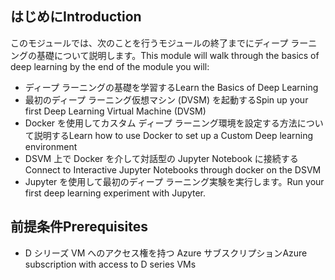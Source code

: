 ## <a name="introduction"></a><span data-ttu-id="81dfe-101">はじめに</span><span class="sxs-lookup"><span data-stu-id="81dfe-101">Introduction</span></span> 

<span data-ttu-id="81dfe-102">このモジュールでは、次のことを行うモジュールの終了までにディープ ラーニングの基礎について説明します。</span><span class="sxs-lookup"><span data-stu-id="81dfe-102">This module will walk through the basics of deep learning by the end of the module you will:</span></span>

- <span data-ttu-id="81dfe-103">ディープ ラーニングの基礎を学習する</span><span class="sxs-lookup"><span data-stu-id="81dfe-103">Learn the Basics of Deep Learning</span></span>
- <span data-ttu-id="81dfe-104">最初のディープ ラーニング仮想マシン (DVSM) を起動する</span><span class="sxs-lookup"><span data-stu-id="81dfe-104">Spin up your first Deep Learning Virtual Machine (DVSM)</span></span>
- <span data-ttu-id="81dfe-105">Docker を使用してカスタム ディープ ラーニング環境を設定する方法について説明する</span><span class="sxs-lookup"><span data-stu-id="81dfe-105">Learn how to use Docker to set up a Custom Deep learning environment</span></span>
- <span data-ttu-id="81dfe-106">DSVM 上で Docker を介して対話型の Jupyter Notebook に接続する</span><span class="sxs-lookup"><span data-stu-id="81dfe-106">Connect to Interactive Jupyter Notebooks through docker on the DSVM</span></span>
- <span data-ttu-id="81dfe-107">Jupyter を使用して最初のディープ ラーニング実験を実行します。</span><span class="sxs-lookup"><span data-stu-id="81dfe-107">Run your first deep learning experiment with Jupyter.</span></span>

## <a name="prerequisites"></a><span data-ttu-id="81dfe-108">前提条件</span><span class="sxs-lookup"><span data-stu-id="81dfe-108">Prerequisites</span></span>

<!---TODO: Update for sandbox?--->
- <span data-ttu-id="81dfe-109">D シリーズ VM へのアクセス権を持つ Azure サブスクリプション</span><span class="sxs-lookup"><span data-stu-id="81dfe-109">Azure subscription with access to D series VMs</span></span> 